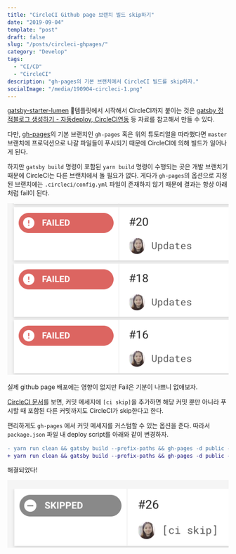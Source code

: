 ```yaml
---
title: "CircleCI Github page 브랜치 빌드 skip하기"
date: "2019-09-04"
template: "post"
draft: false
slug: "/posts/circleci-ghpages/"
category: "Develop"
tags:
  - "CI/CD"
  - "CircleCI"
description: "gh-pages의 기본 브랜치에서 CircleCI 빌드를 skip하자."
socialImage: "/media/190904-circleci-1.png"
---
```


[gatsby-starter-lumen](https://www.gatsbyjs.org/starters/alxshelepenok/gatsby-starter-lumen/) 템플릿에서 시작해서 CircleCI까지 붙이는 것은 [gatsby 정적블로그 생성하기 - 자동deploy, CircleCI연동](https://kujyp.github.io/posts/2019-02-24---gatsby-정적블로그-생성하기---자동deploy,-CircleCI연동/) 등 자료를 참고해서 만들 수 있다.

다만, [gh-pages](https://github.com/tschaub/gh-pages)의 기본 브랜치인 `gh-pages` 혹은 위의 튜토리얼을 따라했다면 `master` 브랜치에 프로덕션으로 나갈 파일들이 푸시되기 때문에 CircleCI에 의해 빌드가 일어나게 된다.

하지만 `gatsby build` 명령이 포함된 `yarn build` 명령이 수행되는 곳은 개발 브랜치기 때문에 CircleCI는 다른 브랜치에서 돌 필요가 없다. 게다가 `gh-pages`의 옵션으로 지정된 브랜치에는 `.circleci/config.yml` 파일이 존재하지 않기 때문에 결과는 항상 아래처럼 fail이 된다.

![CircleCI Fail](/media/190904-circleci-1.png)

실제 github page 배포에는 영향이 없지만 Fail은 기분이 나쁘니 없애보자.

[CircleCI 문서](https://circleci.com/docs/2.0/skip-build/)를 보면, 커밋 메세지에 `[ci skip]`을 추가하면 해당 커밋 뿐만 아니라 푸시할 때 포함된 다른 커밋까지도 CircleCI가 skip한다고 한다.

편리하게도 `gh-pages` 에서 커밋 메세지를 커스텀할 수 있는 옵션을 준다. 따라서 `package.json` 파일 내 deploy script를 아래와 같이 변경하자.

```diff
- yarn run clean && gatsby build --prefix-paths && gh-pages -d public -b master -r <repo 주소>
+ yarn run clean && gatsby build --prefix-paths && gh-pages -d public -b master -r <repo 주소> -m '[ci skip]'
```

해결되었다!

![resolution](/media/190904-circleci-2.png)
